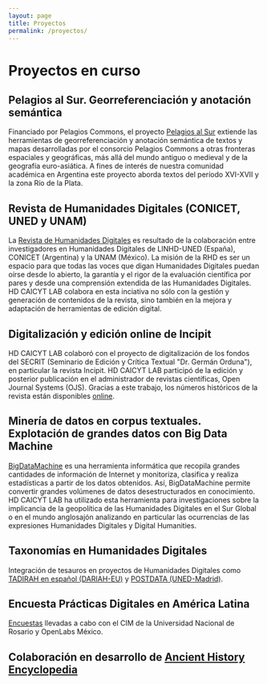 ```yaml
---
layout: page
title: Proyectos
permalink: /proyectos/
---
```


# Proyectos en curso

## Pelagios al Sur. Georreferenciación y anotación semántica
Financiado por Pelagios Commons, el proyecto [Pelagios al Sur][pelagios-site] extiende las herramientas de georreferenciación y anotación semántica de textos y mapas desarrolladas por el consorcio Pelagios Commons a otras fronteras espaciales y geográficas, más allá del mundo antiguo o medieval y de la geografía euro-asiática. A fines de interés de nuestra comunidad académica en Argentina este proyecto aborda textos del período XVI-XVII y la zona Río de la Plata.

## Revista de Humanidades Digitales (CONICET, UNED y UNAM)
La [Revista de Humanidades Digitales][revistahd-site] es resultado de la colaboración entre investigadores en Humanidades Digitales de LINHD-UNED (España), CONICET (Argentina) y la UNAM (México). La misión de la RHD es ser un espacio para que todas las voces que digan Humanidades Digitales puedan oírse desde lo abierto, la garantía y el rigor de la evaluación científica por pares y desde una comprensión extendida de las Humanidades Digitales. 
HD CAICYT LAB colabora en esta inciativa no sólo con la gestión y generación de contenidos de la revista, sino también en la mejora y adaptación de herramientas de edición digital.

## Digitalización y edición online de Incipit
HD CAICYT LAB colaboró con el proyecto de digitalización de los fondos del SECRIT (Seminario de Edición y Crítica Textual "Dr. Germán Orduna"), en particular la revista Incipit. HD CAICYT LAB participó de la edición y posterior publicación en el administrador de revistas científicas, Open Journal Systems (OJS). Gracias a este trabajo, los números históricos de la revista están disponibles [online][incipit-site].

## Minería de datos en corpus textuales. Explotación de grandes datos con Big Data Machine
[BigDataMachine][bdm-site] es una herramienta informática que recopila grandes cantidades de información de Internet y monitoriza, clasifica y realiza estadísticas a partir de los datos obtenidos. Así, BigDataMachine permite convertir grandes volúmenes de datos desestructurados en conocimiento.
HD CAICYT LAB ha utilizado esta herramienta para investigaciones sobre la implicancia de la geopolítica de las Humanidades Digitales en el Sur Global o en el mundo anglosajón analizando en particular las ocurrencias de las expresiones Humanidades Digitales y Digital Humanities. 

## Taxonomías en Humanidades Digitales
Integración de tesauros en proyectos de Humanidades Digitales como [TADIRAH en español (DARIAH-EU)][tadirah-site] y [POSTDATA (UNED-Madrid)][postdata-site].

## Encuesta Prácticas Digitales en América Latina
[Encuestas][encuesta-site] llevadas a cabo con el CIM de la Universidad Nacional de Rosario y OpenLabs México.

## Colaboración en desarrollo de [Ancient History Encyclopedia][ahe-site]

[pelagios-site]: http://commons.pelagios.org/2017/08/pelagios-commons-al-sur-extending-pelagios-to-the-south-of-the-american-continent-2/
[revistahd-site]: http://revistas.uned.es/index.php/RHD/
[incipit-site]:[http://www.iibicrit-conicet.gov.ar/ojs/index.php/incipit/index]
[bdm-site]: http://www.bigdatamachine.net/es/home.php
[tadirah-site]: http://www.vocabularyserver.com/tadirah/es/index.php
[postdata-site]: http://www.vocabularyserver.com/lab/postdata/portalthes/home.php
[encuesta-site]: http://openlabs.limequery.com/954661?lang=es-MX
[ahe-site]: https://www.ancient.eu/